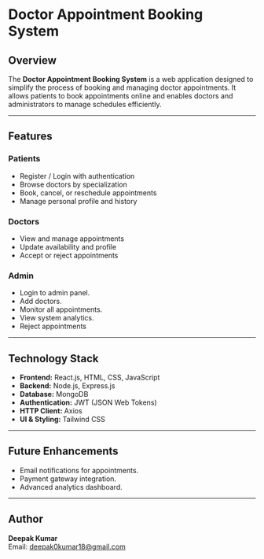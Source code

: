 # Doctor Appointment Booking System

## Overview
The **Doctor Appointment Booking System** is a web application designed to simplify the process of booking and managing doctor appointments. It allows patients to book appointments online and enables doctors and administrators to manage schedules efficiently.

---

## Features

### Patients
- Register / Login with authentication  
- Browse doctors by specialization  
- Book, cancel, or reschedule appointments  
- Manage personal profile and history  

### Doctors
- View and manage appointments  
- Update availability and profile  
- Accept or reject appointments  

### Admin
- Login to admin panel.
- Add doctors.
- Monitor all appointments.
- View system analytics.
- Reject appointments 

---

## Technology Stack
- **Frontend:** React.js, HTML, CSS, JavaScript  
- **Backend:** Node.js, Express.js  
- **Database:** MongoDB  
- **Authentication:** JWT (JSON Web Tokens)  
- **HTTP Client:** Axios  
- **UI & Styling:** Tailwind CSS
---


## Future Enhancements
- Email notifications for appointments.  
- Payment gateway integration.    
- Advanced analytics dashboard.  

---

## Author
**Deepak Kumar**  
Email: deepak0kumar18@gmail.com
